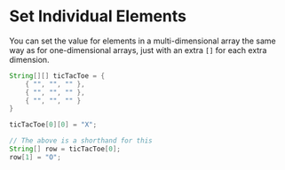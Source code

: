 # Set Individual Elements

You can set the value for elements in a multi-dimensional array the same way
as for one-dimensional arrays, just with an extra `[]` for each extra dimension.

```java
String[][] ticTacToe = {
    { "", "", "" },
    { "", "", "" },
    { "", "", "" }
}

ticTacToe[0][0] = "X";

// The above is a shorthand for this
String[] row = ticTacToe[0];
row[1] = "O";
```
